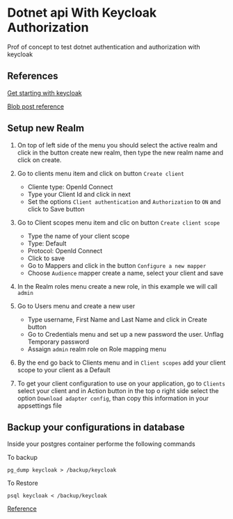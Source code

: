 # Dotnet api With Keycloak Authorization

Prof of concept to test dotnet authentication and authorization with keycloak

## References

[Get starting with keycloak](https://www.keycloak.org/docs/latest/authorization_services/index.html#_getting_started_hello_world_create_realm)

[Blob post reference](https://nikiforovall.github.io/aspnetcore/dotnet/2022/08/24/dotnet-keycloak-auth.html)

## Setup new Realm

1. On top of left side of the menu you should select the active realm and click in the button create new realm, then type the new realm name and click on create.

2. Go to clients menu item and click on button `Create client`
    - Cliente type: OpenId Connect
    - Type your Client Id and click in next
    - Set the options `Client authentication` and `Authorization` to `ON` and click to Save button

3. Go to Client scopes menu item and clic on button `Create client scope`
    - Type the name of your client scope
    - Type: Default
    - Protocol: OpenId Connect
    - Click to save
    - Go to Mappers and click in the button `Configure a new mapper`
    - Choose `Audience` mapper create a name, select your client and save

4. In the Realm roles menu create a new role, in this example we will call `admin`

5. Go to Users menu and create a new user
    - Type username, First Name and Last Name and click in Create button
    - Go to Credentials menu and set up a new password the user. Unflag Temporary password
    - Assaign `admin` realm role on Role mapping menu

6. By the end go back to Clients menu and in `Client scopes` add your client scope to your client as a Default

7. To get your client configuration to use on your application, go to `Clients` select your client and in Action button in the top o right side select the option `Download adapter config`, than copy this information in your appsettings file

## Backup your configurations in database

Inside your postgres container performe the following commands

To backup

``
pg_dump keycloak > /backup/keycloak
``

To Restore

``
psql keycloak < /backup/keycloak
``

[Reference](https://www.postgresql.org/docs/current/backup-dump.html)
